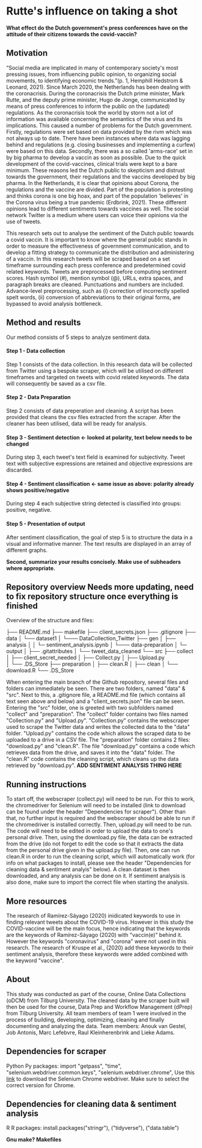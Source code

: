 # Rutte's influence on taking a shot

__What effect do the Dutch government's press conferences have on the attitude of their citizens towards the covid-vaccin?__

## Motivation
“Social media are implicated in many of contemporary society's most pressing issues, from influencing public opinion, to organizing social movements, to identifying economic trends.”(p. 1, Hemphill Hedstrom & Leonard, 2021). Since March 2020, the Netherlands has been dealing with the coronacrisis. During the coronacrisis the Dutch prime minister, Mark Rutte, and the deputy prime minister, Hugo de Jonge, communicated by means of press conferences to inform the public on the (updated) regulations. As the coronacrisis took the world by storm not a lot of information was available concerning the semantics of the virus and its implications. This caused a number of problems for the Dutch government. Firstly, regulations were set based on data provided by the rivm which was not always up to date. There have been instances where data was lagging behind and regulations (e.g. closing businesses and implementing a curfew) were based on this data. Secondly, there was a so called 'arms-race' set in by big pharma to develop a vaccin as soon as possible. Due to the quick development of the covid-vaccines, clinical trials were kept to a bare minimum. These reasons led the Dutch public to skepticism and distrust towards the government, their regulations and the vaccins developed by big pharma. In the Netherlands, it is clear that opinions about Corona, the regulations and the vaccine are divided. Part of the population is protesting and thinks corona is one big hoax, and part of the population 'believes' in the Corona virus being a true pandemic (Erdbrink, 2021). These different opinions lead to different sentiments towards vaccines as well. The social network Twitter is a medium where users can voice their opinions via the use of tweets.

This research sets out to analyse the sentiment of the Dutch public towards a covid vaccin. It is important to know where the general public stands in order to measure the effectiveness of government communication, and to develop a fitting strategy to communicate the distribution and administering of a vaccin. In this research tweets will be scraped based on a set timeframe surrounding each press conference and predetermined covid related keywords. Tweets are preprocessed before computing sentiment scores. Hash symbol (#), mention symbol (@), URLs, extra spaces, and paragraph breaks are cleaned. Punctuations and numbers are included. Advance-level preprocessing, such as (i) correction of incorrectly spelled spelt words, (ii) conversion of abbreviations to their original forms, are bypassed to avoid analysis bottleneck.

## Method and results

Our method consists of 5 steps to analyze sentiment data.

#### Step 1 - Data collection

Step 1 consists of the data collection. In this research data will be collected from Twitter using a bespoke scraper, which will be utilised on different timeframes and targeted on tweets with covid related keywords. The data will consequently be saved as a csv file.

#### Step 2 - Data Preparation

Step 2 consists of data preperation and cleaning. A script has been provided that cleans the csv files extracted from the scraper. After the cleaner has been utilised, data will be ready for analysis.

#### Step 3 - Sentiment detection <- looked at polarity, text below needs to be changed

During step 3, each tweet's text field is examined for subjectivity. Tweet text with subjective expressions are retained and objective expressions are discarded.

#### Step 4 - Sentiment classification <- same issue as above: polarity already shows positive/negative

During step 4 each subjective string detected is classified into groups: positive, negative.

#### Step 5 - Presentation of output

After sentiment classification, the goal of step 5 is to structure the data in a visual and informative manner. The text results are displayed in an array of different graphs.

**Second, summarize your results concisely. Make use of subheaders where appropriate.**

## Repository overview **Needs more updating, need to fix repository structure once everything is finished**

Overview of the structure and files:

├── README.md
├── makefile
├── client_secrets.json
├── .gitignore
├── data
│    └── dataset1
│        └─── DataCollection_Twitter
├── gen
│   ├── analysis
│   │      └─ sentiment_analysis.ipynb
│   └─── data-preparation
│          └─ output
│               ├── .gitattributes
│               └── tweet_data_cleaned
└── src
    ├── collect
    │         ├── client_secret_needed
    │         ├── Collect.py
    │         ├── Upload.py    
    │         └── .DS_Store
    ├── preparation
    │         ├── clean.R
    │         ├── clean
    │         └── download.R
    └── .DS_Store

When entering the main branch of the Github repository, several files and folders can immediately be seen. There are two folders, named "data" & "src". Next to this, a .gitignore file, a README.md file (which contains all text seen above and below) and a "client_secrets.json" file can be seen. Entering the "src" folder, one is greeted with two subfolders named "collect" and "preparation". The "collect" folder contains two files named "Collection.py" and "Upload.py". "Collection.py" contains the webscraper used to scrape the Twitter data and writes the collected data to the "data" folder. "Upload.py" contains the code which allows the scraped data to be uploaded to a drive in a CSV file. The "preparation" folder contains 2 files: "download.py" and "clean.R". The file "download.py" contains a code which retrieves data from the drive, and saves it into the "data" folder. The "clean.R" code contains the cleaning script, which cleans up the data retrieved by "download.py". **ADD SENTIMENT ANALYSIS THING HERE**

## Running instructions

To start off, the webscraper (collect.py) will need to be run. For this to work, the chromedriver for Selenium will need to be installed (link to download can be found under the header "Dependencies for scraper"). Other than that, no further input is required and the webscraper should be able to run if the chromedriver is installed correctly. Then, upload.py will need to be run. The code will need to be edited in order to upload the data to one's personal drive. Then, using the download.py file, the data can be extracted from the drive (do not forget to edit the code so that it extracts the data from the personal drive given in the upload.py file). Then, one can run clean.R in order to run the cleaning script, which will automatically work (for info on what packages to install, please see the header "Dependencies for cleaning data & sentiment analyis" below). A clean dataset is then downloaded, and any analysis can be done on it. If sentiment analysis is also done, make sure to import the correct file when starting the analysis.

## More resources

The research of Ramírez-Sáyago (2020) inidicated keywords to use in finding relevant tweets about the COVID-19 virus. However in this study the COVID-vaccine will be the main focus, hence indicating that the keywords are the keywords of Ramírez-Sáyago (2020) with "vaccin(e)" behind it. However the keywords "coronavirus" and "corona" were not used in this research. The research of Kruspe et al., (2020) add these keywords to their sentiment analysis, therefore these keywords were added combined with the keyword "vaccine".

## About

This study was conducted as part of the course, Online Data Collections (oDCM) from Tilburg University. The cleaned data by the scraper built will then be used for the course, Data Prep and Workflow Management (dPrep) from Tilburg University. All team members of team 1 were involved in the process of building, developing, optimizing, cleaning and finally documenting and analyzing the data. Team members: Anouk van Gestel, Job Antonis, Marc Lefebvre, Raul Kleinherenbrink and Lieke Adams.

## Dependencies for scraper

Python
Py packages: import "getpass", "time", "selenium.webdriver.common.keys", "selenium.webdriver.chrome",
Use this [link](https://chromedriver.chromium.org/downloads) to download the Selenium Chrome webdriver. Make sure to select the correct version for Chrome.

## Dependencies for cleaning data & sentiment analysis

R
R packages: install.packages("stringr"), ("tidyverse"), ("data.table")

**Gnu make?
Makefiles**


